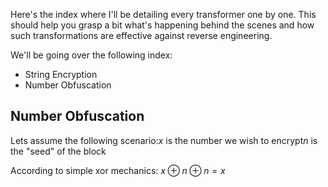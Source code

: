 Here's the index where I'll be detailing every transformer one by one. This should help you grasp a bit what's happening behind the scenes and how such transformations are effective against reverse engineering.

We'll be going over the following index:
- String Encryption
- Number Obfuscation


## Number Obfuscation

Lets assume the following scenario:$x$ is the number we wish to encrypt$n$ is the "seed" of the block

According to simple xor mechanics:
$x\oplus n\oplus n=x$